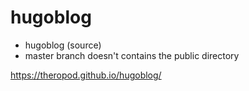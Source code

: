 # hugoblog
- hugoblog (source)
- master branch doesn't contains the public directory

https://theropod.github.io/hugoblog/

